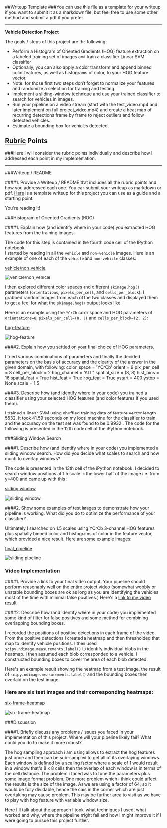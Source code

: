 ##Writeup Template
###You can use this file as a template for your writeup if you want to submit it as a markdown file, but feel free to use some other method and submit a pdf if you prefer.

---

**Vehicle Detection Project**

The goals / steps of this project are the following:

* Perform a Histogram of Oriented Gradients (HOG) feature extraction on a labeled training set of images and train a classifier Linear SVM classifier
* Optionally, you can also apply a color transform and append binned color features, as well as histograms of color, to your HOG feature vector. 
* Note: for those first two steps don't forget to normalize your features and randomize a selection for training and testing.
* Implement a sliding-window technique and use your trained classifier to search for vehicles in images.
* Run your pipeline on a video stream (start with the test_video.mp4 and later implement on full project_video.mp4) and create a heat map of recurring detections frame by frame to reject outliers and follow detected vehicles.
* Estimate a bounding box for vehicles detected.

[//]: # (Image References)
[image1]: ./examples/car_not_car.png
[image2]: ./examples/HOG_example.jpg
[image3]: ./examples/sliding_windows.jpg
[image4]: ./examples/sliding_window.jpg
[image5]: ./examples/bboxes_and_heat.png
[image6]: ./examples/labels_map.png
[image7]: ./examples/output_bboxes.png
[video1]: ./project_video.mp4

## [Rubric](https://review.udacity.com/#!/rubrics/513/view) Points
###Here I will consider the rubric points individually and describe how I addressed each point in my implementation.  

---
###Writeup / README

####1. Provide a Writeup / README that includes all the rubric points and how you addressed each one.  You can submit your writeup as markdown or pdf.  [Here](https://github.com/udacity/CarND-Vehicle-Detection/blob/master/writeup_template.md) is a template writeup for this project you can use as a guide and a starting point.  

You're reading it!

###Histogram of Oriented Gradients (HOG)

####1. Explain how (and identify where in your code) you extracted HOG features from the training images.

The code for this step is contained in the fourth code cell of the IPython notebook.  
I started by reading in all the `vehicle` and `non-vehicle` images.  Here is an example of one of each of the `vehicle` and `non-vehicle` classes:

[vehicle/non_vehicle](https://github.com/aman-ahluwalia/CarND-Vehicle-Detection/blob/master/output_images/vehicle_non_vehicle.jpg)
<div><img src="output_images/vehicle_non_vehicle.jpg" alt="vehicle/non_vehicle" /></div>

I then explored different color spaces and different `skimage.hog()` parameters (`orientations`, `pixels_per_cell`, and `cells_per_block`).  I grabbed random images from each of the two classes and displayed them to get a feel for what the `skimage.hog()` output looks like.

Here is an example using the `YCrCb` color space and HOG parameters of `orientations=8`, `pixels_per_cell=(8, 8)` and `cells_per_block=(2, 2)`:

[hog-feature](https://github.com/aman-ahluwalia/CarND-Vehicle-Detection/blob/master/output_images/hog-feature.jpg)
<div><img src="output_images/hog-feature.jpg" alt="hog-feature" /></div>

####2. Explain how you settled on your final choice of HOG parameters.

I tried various combinations of parameters and finally the decided parameters on the basis of accuracy and the clearity of the answer in the given domain, with following:
	color_space = 'YCrCb'
	orient = 9
	pix_per_cell = 8
	cell_per_block = 2
	hog_channel = "ALL"
	spatial_size = (8, 8)
	hist_bins = 16
	spatial_feat = True
	hist_feat = True
	hog_feat = True
	ystart = 400
	ystop = None
	scale = 1.5

####3. Describe how (and identify where in your code) you trained a classifier using your selected HOG features (and color features if you used them).

I trained a linear SVM using shuffled training data of feature vector length 5532. It took 41.59 seconds on my local machine for the classifier to train, and the accuracy on the test set was found to be 0.9932 . The code for the following is presented in the 12th code cell of the iPython notebook.

###Sliding Window Search

####1. Describe how (and identify where in your code) you implemented a sliding window search.  How did you decide what scales to search and how much to overlap windows?

The code is presented in the 13th cell of the iPython notebook. I decided to search window positions at 1.5 scale in the lower half of the image i.e. from y=400 and came up with this :

[sliding window](https://github.com/aman-ahluwalia/CarND-Vehicle-Detection/blob/master/output_images/hog-feature.jpg)
<div><img src="output_images/sliding_window.jpg" alt="sliding window" /></div>

####2. Show some examples of test images to demonstrate how your pipeline is working.  What did you do to optimize the performance of your classifier?

Ultimately I searched on 1.5 scales using YCrCb 3-channel HOG features plus spatially binned color and histograms of color in the feature vector, which provided a nice result.  Here are some example images:

[final_pipeline](https://github.com/aman-ahluwalia/CarND-Vehicle-Detection/blob/master/output_images/hog-feature.jpg)
<div><img src="output_images/final_pipeline.jpg" alt="sliding pipeline" /></div>

### Video Implementation

####1. Provide a link to your final video output.  Your pipeline should perform reasonably well on the entire project video (somewhat wobbly or unstable bounding boxes are ok as long as you are identifying the vehicles most of the time with minimal false positives.)
Here's a [link to my video result](https://github.com/aman-ahluwalia/CarND-Vehicle-Detection/blob/master/project_video_solution.mp4)


####2. Describe how (and identify where in your code) you implemented some kind of filter for false positives and some method for combining overlapping bounding boxes.

I recorded the positions of positive detections in each frame of the video.  From the positive detections I created a heatmap and then thresholded that map to identify vehicle positions.  I then used `scipy.ndimage.measurements.label()` to identify individual blobs in the heatmap.  I then assumed each blob corresponded to a vehicle.  I constructed bounding boxes to cover the area of each blob detected.  

Here's an example result showing the heatmap from a test image, the result of `scipy.ndimage.measurements.label()` and the bounding boxes then overlaid on the test image:

### Here are six test images and their corresponding heatmaps:

[six-frame-heatmap](https://github.com/aman-ahluwalia/CarND-Vehicle-Detection/blob/master/output_images/six_frame_hist.jpg)
<div><img src="output_images/six_frame_hist.jpg" alt="six-frame-heatmap" /></div>


###Discussion

####1. Briefly discuss any problems / issues you faced in your implementation of this project.  Where will your pipeline likely fail?  What could you do to make it more robust?

The hog sampling approach i am using allows to extract the hog features just once and then can be sub-sampled to get all of its overlaying windows. Each window is defined by a scaling factor where a scale of 1 would result in a window that's 8 x 8 cells then the overlap of each window is in terms of the cell distance.
The problem i faced was to tune the parameters plus some image format problem. One more problem which i think could affect the results is the size of the image. As we are using a factor of 64, so it would be fully dividable, hence the cars in the corner which are just overtaking may cause problem. This may be further area to visit as we have to play with hog feature with variable window size.

Here I'll talk about the approach I took, what techniques I used, what worked and why, where the pipeline might fail and how I might improve it if I were going to pursue this project further.  

